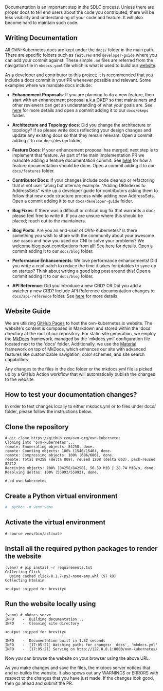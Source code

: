 Documentation is an important step in the SDLC process. Unless there are
proper docs to tell end users about the code you contributed; there will
be less visibility and understanding of your code and feature. It will also
become hard to maintain such code.

## Writing Documentation

All OVN-Kubernetes docs are kept under the `docs/` folder in the main path.
There are specific folders such as `features` and `developer-guide` where
you can add your commit against. These simple `.md` files are referred from
the navigation tile in `mkdocs.yaml` file which is what is used to
build our [website](https://ovn-kubernetes.io/).

As a developer and contributor to this project; it is recommended that you
include a docs commit in your PR whenever possible and relevant. Some examples
where we mandate docs include:

* **Enhancement Proposals**: If you are planning to do a new feature, then start
with an enhancement proposal a.k.a OKEP so that maintainers and other reviewers
can get an understanding of what your goals are. See [here](https://ovn-kubernetes.io/okeps/okep-4368-template/)
for more details and open a commit adding it to our `docs/okeps` folder.

* **Architecture and Topology docs**: Did you change the architecture or topology?
If so please write docs reflecting your design changes and update any existing docs
so that they remain relevant. Open a commit adding it to our `docs/design` folder.

* **Feature Docs**: If your enhancement proposal has merged; next step is to
implement that feature. As part of the main implementation PR we mandate adding a
feature documentation commit. See [here](https://github.com/ovn-org/ovn-kubernetes/blob/master/docs/features/template.md)
for how a feature documentation should be done. Open a commit adding it to our
`docs/features` folder.

* **Contributor Docs**: If your changes include code cleanup or refactoring
that is not user facing but internal; example: "Adding DBIndexes to AddressSets" write up a
developer guide for contributors asking them to follow that new code structure process while
adding new AddressSets. Open a commit adding it to our `docs/developer-guide` folder.

* **Bug Fixes**: If there was a difficult or critical bug fix that warrants a doc; please
feel free to write it. If you are unsure where this should be placed; reach out to the maintainers.

* **Blog Posts**: Are you an end-user of OVN-Kubernetes? Is there something you wish to share with
the community about your awesome use cases and how you used our CNI to solve your problems? We
welcome blog post contributions from all! See [here](https://ovn-kubernetes.io/blog/) for details.
Open a commit adding it to our `docs/blog` folder.

* **Performance Enhancements**: We love performance enhancements! Did you write a cool patch
to reduce the time it takes for iptables to sync up on startup? Think about writing a good blog post
around this! Open a commit adding it to our `docs/blog` folder.

* **API Reference**: Did you introduce a new CRD? OR Did you add a watcher a new CRD? Include API
Reference documentation changes to `docs/api-reference` folder. See [here](https://ovn-kubernetes.io/api-reference/introduction/)
for more details.

## Website Guide

We are utilizing [GitHub Pages](https://docs.github.com/en/pages/quickstart) to host the ovn-kubernetes.io website. The website's
content is composed in Markdown and stored within the 'docs' directory at the root
of our repository. For static site generation, we employ the [MkDocs](https://www.mkdocs.org/user-guide/writing-your-docs/) framework,
managed by the 'mkdocs.yml' configuration file located next to the 'docs' folder.
Additionally, we use the [Material](https://squidfunk.github.io/mkdocs-material/setup/) framework on top of  MkDocs, which enhances our
site with advanced features like customizable navigation, color schemes, and site
search capabilities

Any changes to the files in the doc folder or the mkdocs.yml file is picked up by
a GitHub Action workflow that will automatically publish the changes to the website.

## How to test your documentation changes?

In order to test changes locally to either mkdocs.yml or to files under docs/ folder,
please follow the instructions below.

## Clone the repository
```text
# git clone https://github.com/ovn-org/ovn-kubernetes
Cloning into 'ovn-kubernetes'...
remote: Enumerating objects: 84258, done.
remote: Counting objects: 100% (1546/1546), done.
remote: Compressing objects: 100% (686/686), done.
remote: Total 84258 (delta 809), reused 1208 (delta 663), pack-reused 82712
Receiving objects: 100% (84258/84258), 56.39 MiB | 28.74 MiB/s, done.
Resolving deltas: 100% (55993/55993), done.

# cd ovn-kubernetes
```

## Create a Python virtual environment
```python
#  python -m venv venv
```

## Activate the virtual environment
```text
# source venv/bin/activate
```

## Install all the required python packages to render the website
```text
(venv) # pip install -r requirements.txt 
Collecting Click
  Using cached click-8.1.7-py3-none-any.whl (97 kB)
Collecting htmlmin

<output snipped for brevity>
```
## Run the website locally using
```text
(venv) # mkdocs serve
INFO    -  Building documentation...
INFO    -  Cleaning site directory

<output snipped for brevity>

INFO    -  Documentation built in 1.52 seconds
INFO    -  [17:05:21] Watching paths for changes: 'docs', 'mkdocs.yml'
INFO    -  [17:05:21] Serving on http://127.0.0.1:8000/ovn-kubernetes/
```
Now you can browse the website on your browser using the above URL.

As you make changes and save the files, the mkdocs server notices that and re-builds the website.
It also spews out any WARNINGS or ERRORS with respect to the changes that you have just made. If
the changes look good, then go ahead and submit the PR.
